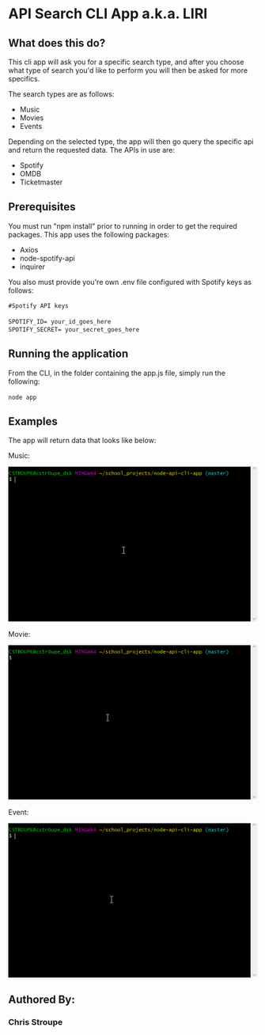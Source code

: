 

# API Search CLI App a.k.a. LIRI

## What does this do?

This cli app will ask you for a specific search type, and after you choose what type of search you'd like to perform you will then be asked for more specifics. 

The search types are as follows:

* Music
* Movies
* Events

Depending on the selected type, the app will then go query the specific api and return the requested data. The APIs in use are:

* Spotify
* OMDB
* Ticketmaster



## Prerequisites

You must run "npm install" prior to running in order to get the required packages. This app uses the following packages:

* Axios
* node-spotify-api
* inquirer

You also must provide you're own .env file configured with Spotify keys as follows:
 
```
#Spotify API keys

SPOTIFY_ID= your_id_goes_here
SPOTIFY_SECRET= your_secret_goes_here
```


## Running the application

From the CLI, in the folder containing the app.js file, simply run the following:

`node app`



## Examples

The app will return data that looks like below:

Music:

![Music Search](music.gif)

Movie:

![Movie Search](movie.gif)

Event:

![Events Search](event.gif)




## Authored By:
### Chris Stroupe